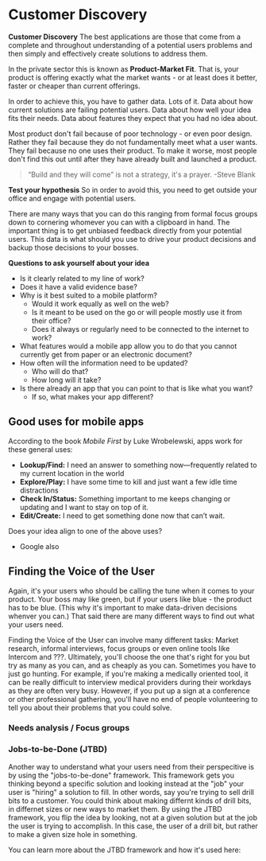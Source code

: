 # Customer Discovery

**Customer Discovery**
The best applications are those that come from a complete and throughout understanding of a potential users problems and then simply and effectively create solutions to address them.

In the private sector this is known as **Product-Market Fit**. That is, your product is offering exactly what the market wants - or at least does it better, faster or cheaper than current offerings. 

In order to achieve this, you have to gather data. Lots of it. Data about how current solutions are failing potential users. Data about how well your idea fits their needs. Data about features they expect that you had no idea about. 

Most product don't fail because of poor technology - or even poor design. Rather they fail because they do not fundamentally meet what a user wants. They fail because no one uses their product. To make it worse, most people don't find this out until after they have already built and launched a product. 

> “Build and they will come” is not a strategy, it's a prayer. 
>-Steve Blank

**Test your hypothesis**
So in order to avoid this, you need to get outside your office and engage with potential users. 

There are many ways that you can do this ranging from formal focus groups down to cornering whomever you can with a clipboard in hand. The important thing is to get unbiased feedback directly from your potential users. This data is what should you use to drive your product decisions and backup those decisions to your bosses. 

**Questions to ask yourself about your idea**
- Is it clearly related to my line of work?
- Does it have a valid evidence base?
- Why is it best suited to a mobile platform? 
  - Would it work equally as well on the web?
  - Is it meant to be used on the go or will people mostly use it from their office?
  - Does it always or regularly need to be connected to the internet to work?
- What features would a mobile app allow you to do that you cannot currently get from paper or an electronic document?
- How often will the information need to be updated?
  - Who will do that?
  - How long will it take?
- Is there already an app that you can point to that is like what you want?
  - If so, what makes your app different?

## Good uses for mobile apps
According to the book *Mobile First* by Luke Wrobelewski, apps work for these general uses:
  - **Lookup/Find:** I need an answer to something now—frequently related to my current location in the world
  - **Explore/Play:** I have some time to kill and just want a few idle time distractions
  - **Check In/Status:** Something important to me keeps changing or updating and I want to stay on top of it.
  - **Edit/Create:** I need to get something done now that can’t wait.

Does your idea align to one of the above uses?

- Google also  


## Finding the Voice of the User
Again, it's your users who should be calling the tune when it comes to your product. Your boss may like green, but if your users like blue - the product has to be blue. (This why it's important to make data-driven decisions whenver you can.) That said there are many different ways to find out what your users need.

Finding the Voice of the User can involve many different tasks: Market research, informal interviews, focus groups or even online tools like Intercom and ???. Ultimately, you'll choose the one that's right for you but try as many as you can, and as cheaply as you can. Sometimes you have to just go hunting. For example, if you're making a medically oriented tool, it can be really difficult to interview medical providers during their workdays as they are often very busy. However, if you put up a sign at a conference or other professional gathering, you'll have no end of people volunteering to tell you about their problems that you could solve. 

### Needs analysis / Focus groups


### Jobs-to-be-Done (JTBD)
Another way to understand what your users need from their perspecitive is by using the "jobs-to-be-done" framework. This framework gets you thinking beyond a specific solution and looking instead at the "job" your user is "hiring" a solution to fill. In other words, say you're trying to sell drill bits to a customer. You could think about making differnt kinds of drill bits, in differnet sizes or new ways to market them. By using the JTBD framework, you flip the idea by looking, not at a given solution but at the job the user is trying to accomplish. In this case, the user of a drill bit, but rather to make a given size hole in something. 

You can learn more about the JTBD framework and how it's used here: